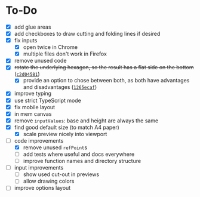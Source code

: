 # To-Do

- [x] add glue areas
- [x] add checkboxes to draw cutting and folding lines if desired
- [x] fix inputs
  - [x] open twice in Chrome
  - [x] multiple files don't work in Firefox
- [x] remove unused code
- [x] ~~rotate the underlying hexagon, so the result has a flat side on the bottom~~ ([`c2d04581`](https://github.com/JanMalch/flextangler/commit/c2d04581ec58c4bf09c39d896861012feee2c2d1))
  - [x] provide an option to chose between both, as both have advantages and disadvantages ([`1265ecaf`](https://github.com/JanMalch/flextangler/commit/1265ecafd60a1ea2dc49e83f42d31bee0b0cc74f))
- [x] improve typing
- [x] use strict TypeScript mode
- [x] fix mobile layout
- [x] in mem canvas
- [x] remove `inputValues`: base and height are always the same
- [x] find good default size (to match A4 paper)
  - [x] scale preview nicely into viewport
- [ ] code improvements
  - [x] remove unused `refPoint`s
  - [ ] add tests where useful and docs everywhere
  - [ ] improve function names and directory structure
- [ ] input improvements  
  - [ ] show used cut-out in previews
  - [ ] allow drawing colors
- [ ] improve options layout
